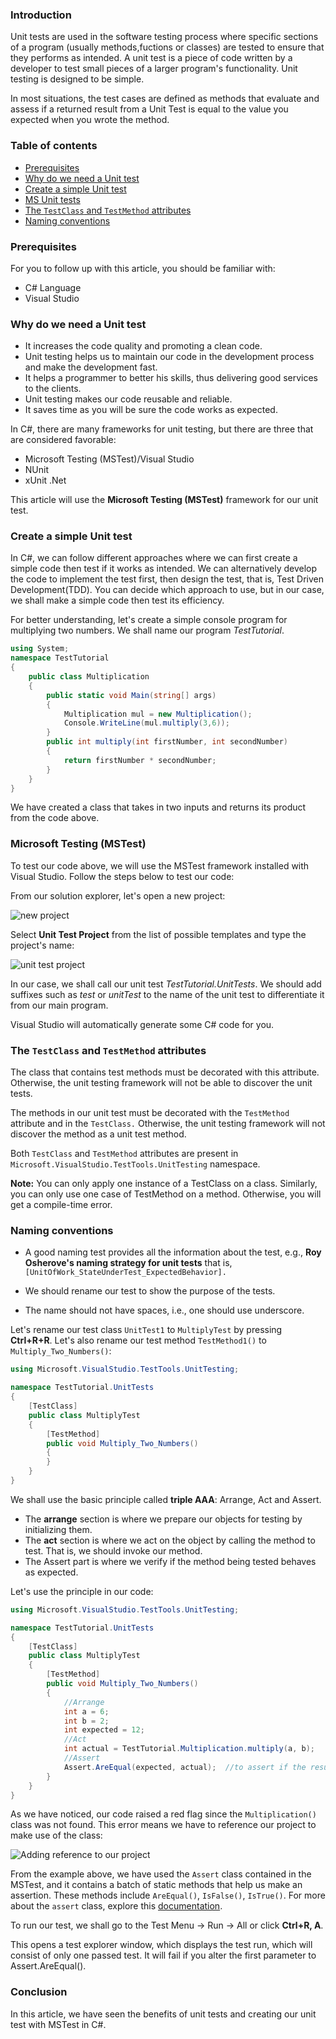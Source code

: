 ### Introduction
Unit tests are used in the software testing process where specific sections of a program (usually methods,fuctions or classes) are tested to ensure that they performs as intended. A unit test is a piece of code written by a developer to test small pieces of a larger program's functionality.  Unit testing is designed to be simple.

In most situations, the test cases are defined as methods that evaluate and assess if a returned result from a Unit Test is equal to the value you expected when you wrote the method.

### Table of contents
- [Prerequisites](#prerequisites)
- [Why do we need a Unit test](#why-do-we-need-a-unit-test)
- [Create a simple Unit test](#create-a-simple-unit-test)
- [MS Unit tests](#ms-unit-tests)
- [The `TestClass` and  `TestMethod` attributes](#the-testclass-and-testmethod-attributes)
- [Naming conventions](#naming-conventions)

### Prerequisites
For you to follow up with this article, you should be familiar with:
- C# Language
- Visual Studio

### Why do we need a Unit test
- It increases the code quality and promoting a clean code.
- Unit testing helps us to maintain our code in the development process and make the development fast.
- It helps a programmer to better his skills, thus delivering good services to the clients.
- Unit testing makes our code reusable and reliable.
- It saves time as you will be sure the code works as expected.

In C#, there are many frameworks for unit testing, but there are three that are considered favorable:
- Microsoft Testing (MSTest)/Visual Studio
- NUnit
- xUnit .Net

This article will use the **Microsoft Testing (MSTest)** framework for our unit test.

### Create a simple Unit test
In C#, we can follow different approaches where we can first create a simple code then test if it works as intended. We can alternatively develop the code to implement the test first, then design the test, that is, Test Driven Development(TDD). You can decide which approach to use, but in our case, we shall make a simple code then test its efficiency.

For better understanding, let's create a simple console program for multiplying two numbers. We shall name our program *TestTutorial*.

```cs
using System;
namespace TestTutorial
{
    public class Multiplication
    {
        public static void Main(string[] args)
        {
            Multiplication mul = new Multiplication();
            Console.WriteLine(mul.multiply(3,6));
        }
        public int multiply(int firstNumber, int secondNumber)
        {
            return firstNumber * secondNumber;
        }
    }
}
```
We have created a class that takes in two inputs and returns its product from the code above.

### Microsoft Testing (MSTest)
To test our code above, we will use the MSTest framework installed with Visual Studio. Follow the steps below to test our code:

From our solution explorer, let's open a new project:

![new project](/engineering-education/new-project.png)

Select **Unit Test Project** from the list of possible templates and type the project's name:

![unit test project](/engineering-education/unit-test-project.png)

In our case, we shall call our unit test *TestTutorial.UnitTests*. We should add suffixes such as *test* or *unitTest* to the name of the unit test to differentiate it from our main program. 

Visual Studio will automatically generate some C# code for you.

### The `TestClass` and  `TestMethod` attributes
The class that contains test methods must be decorated with this attribute. Otherwise, the unit testing framework will not be able to discover the unit tests.

The methods in our unit test must be decorated with the `TestMethod` attribute and in the `TestClass.` Otherwise, the unit testing framework will not discover the method as a unit test method.

Both `TestClass` and `TestMethod` attributes are present in `Microsoft.VisualStudio.TestTools.UnitTesting` namespace.

**Note:** You can only apply one instance of a TestClass on a class. Similarly, you can only use one case of TestMethod on a method. Otherwise, you will get a compile-time error.

### Naming conventions

- A good naming test provides all the information about the test, e.g., **Roy Osherove's naming strategy for unit tests** that is, `[UnitOfWork_StateUnderTest_ExpectedBehavior].`
- We should rename our test to show the purpose of the tests. 

- The name should not have spaces, i.e., one should use underscore.

Let's rename our test class `UnitTest1` to `MultiplyTest` by pressing **Ctrl+R+R**. Let's also rename our test method `TestMethod1()` to `Multiply_Two_Numbers()`:
```cs
using Microsoft.VisualStudio.TestTools.UnitTesting;

namespace TestTutorial.UnitTests
{
    [TestClass]
    public class MultiplyTest
    {
        [TestMethod]
        public void Multiply_Two_Numbers()
        {          
        }
    }
}
```
 We shall use the basic principle called **triple AAA**: Arrange, Act and Assert.
- The **arrange** section is where we prepare our objects for testing by initializing them.
- The **act** section is where we act on the object by calling the method to test. That is, we should invoke our method.
- The Assert part is where we verify if the method being tested behaves as expected. 

Let's use the principle in our code:

```cs
using Microsoft.VisualStudio.TestTools.UnitTesting;

namespace TestTutorial.UnitTests
{
    [TestClass]
    public class MultiplyTest
    {
        [TestMethod]
        public void Multiply_Two_Numbers()
        {
            //Arrange
            int a = 6;
            int b = 2;
            int expected = 12;
            //Act
            int actual = TestTutorial.Multiplication.multiply(a, b);
            //Assert
            Assert.AreEqual(expected, actual);  //to assert if the result is true
        }
    }
}

```
As we have noticed, our code raised a red flag since the `Multiplication()`  class was not found. This error means we have to reference our project to make use of the class:

![Adding reference to our project](/engineering-education/add-refence.png)

From the example above, we have used the `Assert` class contained in the MSTest, and it contains a batch of static methods that help us make an assertion. These methods include `AreEqual()`, `IsFalse()`, `IsTrue()`. For more about the `assert` class, explore this [documentation](https://docs.microsoft.com/en-us/dotnet/api/microsoft.visualstudio.testtools.unittesting.assert?view=visualstudiosdk-2019).

To run our test, we shall go to the Test Menu -> Run -> All or click **Ctrl+R, A**.

This opens a test explorer window, which displays the test run, which will consist of only one passed test. It will fail if you alter the first parameter to Assert.AreEqual().

### Conclusion
In this article, we have seen the benefits of unit tests and creating our unit test with MSTest in C#.
